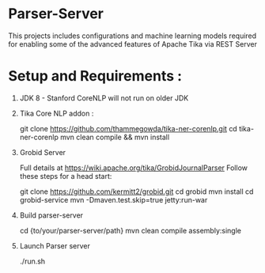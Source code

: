 # Parser-Server

This projects includes configurations and machine learning models required for
 enabling some of the advanced features of Apache Tika via REST Server


# Setup and Requirements :

 1. JDK 8 - Stanford CoreNLP will not run on older JDK

 2. Tika Core NLP addon :


    git clone https://github.com/thammegowda/tika-ner-corenlp.git
    cd tika-ner-corenlp
    mvn clean compile && mvn install

 3. Grobid Server

    Full details at https://wiki.apache.org/tika/GrobidJournalParser
    Follow these steps for a head start:


    git clone https://github.com/kermitt2/grobid.git
    cd grobid
    mvn install
    cd grobid-service
    mvn -Dmaven.test.skip=true jetty:run-war


 4. Build parser-server


    cd {to/your/parser-server/path}
    mvn clean compile assembly:single

 5. Launch Parser server
 
    ./run.sh
